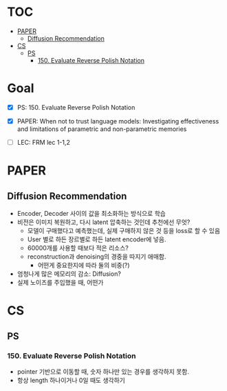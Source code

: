 # TOC
- [PAPER](#paper)
  * [Diffusion Recommendation](#diffusion-recommendation)
- [CS](#cs)
  * [PS](#ps)
    + [150. Evaluate Reverse Polish Notation](#150-evaluate-reverse-polish-notation)


# Goal

- [x] PS: 150. Evaluate Reverse Polish Notation
- [x] PAPER: When not to trust language models: Investigating effectiveness and limitations of parametric and non-parametric memories	
- [ ] LEC: FRM lec 1-1,2



# PAPER
## Diffusion Recommendation

- Encoder, Decoder 사이의 값을 최소화하는 방식으로 학습
- 비전은 이미지 복원하고, 다시 latent 압축하는 것인데 추천에선 무엇?
  - 모델이 구매했다고 예측했는데, 실제 구매하지 않은 것 등을 loss로 할 수 있음
  - User 별로 하든 장르별로 하든 latent encoder에 넣음.
  - 60000개를 사용할 때보다 적은 리소스?
  - reconstruction과 denoising의 경중을 따지기 애매함.
    - 어떤게 중요한지에 따라 둘의 비중(?)  
- 엄청나게 많은 메모리의 감소: Diffusion?
- 실제 노이즈를 주입했을 때, 어떤가

# CS
## PS
### 150. Evaluate Reverse Polish Notation
- pointer 기반으로 이동할 때, 숫자 하나만 있는 경우를 생각하지 못함.
- 항상 length 하나이거나 0일 때도 생각하기

